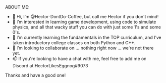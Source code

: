 ABOUT ME:

- 👋 Hi, I’m @Hector-DontDo-Coffee, but call me Hector if you don't mind!
- 👀 I’m interested in learning game development, using code to simulate physics, and all that wacky stuff you can do with just some 1's and some 0's.
- 🌱 I’m currently learning the fundamentals in the TOP curriculum, and I've taken introductory college classes on both Python and C++.
- 💞️ I’m looking to collaborate on ... nothing right now ... we're not there yet.
- 📫 If you're looking to have a chat with me, feel free to add me on Discord at HectorLikesEggnog#9073

Thanks and have a good one!
